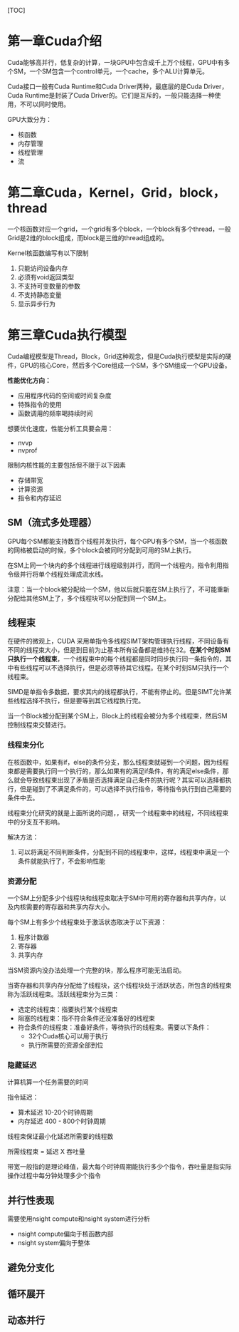 [TOC]

# 第一章Cuda介绍

Cuda能够高并行，低复杂的计算，一块GPU中包含成千上万个线程，GPU中有多个SM，一个SM包含一个control单元，一个cache，多个ALU计算单元。

Cuda接口一般有Cuda Runtime和Cuda Driver两种，最底层的是Cuda Driver，Cuda Runtime是封装了Cuda Driver的。它们是互斥的，一般只能选择一种使用，不可以同时使用。

GPU大致分为：

- 核函数
- 内存管理
- 线程管理
- 流

# 第二章Cuda，Kernel，Grid，block，thread

一个核函数对应一个grid，一个grid有多个block，一个block有多个thread，一般Grid是2维的block组成，而block是三维的thread组成的。

Kernel核函数编写有以下限制

1. 只能访问设备内存
2. 必须有void返回类型
3. 不支持可变数量的参数
4. 不支持静态变量
5. 显示异步行为

# 第三章Cuda执行模型

Cuda编程模型是Thread，Block，Grid这种观念，但是Cuda执行模型是实际的硬件，GPU的核心Core，然后多个Core组成一个SM，多个SM组成一个GPU设备。

**性能优化方向：**

- 应用程序代码的空间或时间复杂度
- 特殊指令的使用
- 函数调用的频率喝持续时间

想要优化速度，性能分析工具要会用：

- nvvp
- nvprof

限制内核性能的主要包括但不限于以下因素

- 存储带宽
- 计算资源
- 指令和内存延迟

## SM（流式多处理器）

GPU每个SM都能支持数百个线程并发执行，每个GPU有多个SM，当一个核函数的网格被启动的时候，多个block会被同时分配到可用的SM上执行。

在SM上同一个块内的多个线程进行线程级别并行，而同一个线程内，指令利用指令级并行将单个线程处理成流水线。

注意：当一个block被分配给一个SM，他以后就只能在SM上执行了，不可能重新分配给其他SM上了，多个线程块可以分配到同一个SM上。

## 线程束

在硬件的微观上，CUDA 采用单指令多线程SIMT架构管理执行线程，不同设备有不同的线程束大小，但是到目前为止基本所有设备都是维持在32。**在某个时刻SM只执行一个线程束**，一个线程束中的每个线程都是同时同步执行同一条指令的，其中有些线程可以不选择执行，但是必须等待其它线程。在某个时刻SM只执行一个线程束。

SIMD是单指令多数据，要求其内的线程都执行，不能有停止的。但是SIMT允许某些线程选择不执行，但是要等到其它线程执行完。

当一个Block被分配到某个SM上，Block上的线程会被分为多个线程束，然后SM控制线程束交替进行。

### 线程束分化

在核函数中，如果有if，else的条件分支，那么线程束就碰到一个问题，因为线程束都是需要执行同一个执行的，那么如果有的满足if条件，有的满足else条件，那么就会导致线程束出现了矛盾是否选择满足自己条件的执行呢？其实可以选择都执行，但是碰到了不满足条件的，可以选择不执行指令，等待指令执行到自己需要的条件中去。

线程束分化研究的就是上面所说的问题，，研究一个线程束中的线程，不同线程束中的分支互不影响。

解决方法：

1. 可以将满足不同判断条件，分配到不同的线程束中，这样，线程束中满足一个条件就能执行了，不会影响性能

### 资源分配

一个SM上分配多少个线程块和线程束取决于SM中可用的寄存器和共享内存，以及内核需要的寄存器和共享内存大小。

每个SM上有多少个线程束处于激活状态取决于以下资源：

1. 程序计数器
2. 寄存器
3. 共享内存

当SM资源内没办法处理一个完整的块，那么程序可能无法启动。

当寄存器和共享内存分配给了线程块，这个线程块处于活跃状态，所包含的线程束称为活跃线程束。活跃线程束分为三类：

- 选定的线程束：指要执行某个线程束
- 阻塞的线程束：指不符合条件还没准备好的线程束
- 符合条件的线程束：准备好条件，等待执行的线程束。需要以下条件：
  - 32个Cuda核心可以用于执行
  - 执行所需要的资源全部到位

### 隐藏延迟

计算机算一个任务需要的时间

指令延迟：

- 算术延迟 10-20个时钟周期
- 内存延迟 400 - 800个时钟周期

线程束保证最小化延迟所需要的线程数

所需线程束 = 延迟 X 吞吐量

带宽一般指的是理论峰值，最大每个时钟周期能执行多少个指令，吞吐量是指实际操作过程中每分钟处理多少个指令
## 并行性表现

需要使用nsight compute和nsight system进行分析

- nsight compute偏向于核函数内部
- nsight system偏向于整体

## 避免分支化
## 循环展开
## 动态并行


